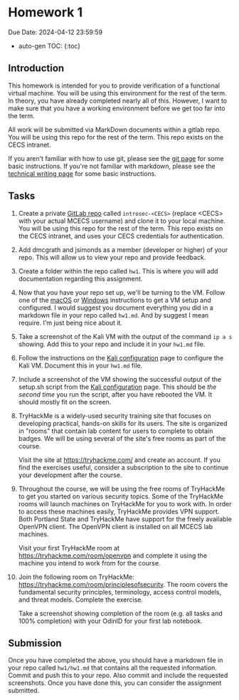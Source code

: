 # Homework 1

Due Date: 2024-04-12 23:59:59

* auto-gen TOC:
{:toc}

## Introduction

This homework is intended for you to provide verification of a functional virtual machine. You will be using this environment for the rest of the term. In theory, you have already completed nearly all of this. However, I want to make sure that you have a working environment before we get too far into the term.

All work will be submitted via MarkDown documents within a gitlab repo. You will be using this repo for the rest of the term. This repo exists on the CECS intranet.

If you aren't familiar with how to use git, please see the [git page](../git.md) for some basic instructions. If you're not familiar with markdown, please see the [technical writing page](../technical_writing.md) for some basic instructions.

## Tasks

1. Create a private [GitLab repo](https://gitlab.cecs.pdx.edu/) called `introsec-<CECS>` (replace \<CECS\> with your actual MCECS username) and clone it to your local machine. You will be using this repo for the rest of the term. This repo exists on the CECS intranet, and uses your CECS credentials for authentication.
1. Add dmcgrath and jsimonds as a member (developer or higher) of your repo. This will allow us to view your repo and provide feedback.
1. Create a folder within the repo called `hw1`. This is where you will add documentation regarding this assignment.
1. Now that you have your repo set up, we'll be turning to the VM. Follow one of the [macOS](../netsec/vms_on_macos.md) or [Windows](../netsec/hyper-v.md) instructions to get a VM setup and configured. I would suggest you document everything you did in a markdown file in your repo called `hw1.md`. And by suggest I mean require. I'm just being nice about it.
1. Take a screenshot of the Kali VM with the output of the command `ip a s` showing. Add this to your repo and include it in your `hw1.md` file.
1. Follow the instructions on the [Kali configuration](../netsec/linux_setup.md) page to configure the Kali VM. Document this in your `hw1.md` file.
1. Include a screenshot of the VM showing the successful output of the setup.sh script from the [Kali configuration](../netsec/linux_setup.md) page. This should be *the second time* you run the script, after you have rebooted the VM. It should mostly fit on the screen.
1. TryHackMe is a widely-used security training site that focuses on developing practical, hands-on skills for its users. The site is organized in "rooms" that contain lab content for users to complete to obtain badges. We will be using several of the site's free rooms as part of the course. 
    
    Visit the site at https://tryhackme.com/ and create an account. If you find the exercises useful, consider a subscription to the site to continue your development after the course.
1. Throughout the course, we will be using the free rooms of TryHackMe to get you started on various security topics. Some of the TryHackMe rooms will launch machines on TryHackMe for you to work with. In order to access these machines easily, TryHackMe provides VPN support. Both Portland State and TryHackMe have support for the freely available OpenVPN client. The OpenVPN client is installed on all MCECS lab machines.

    Visit your first TryHackMe room at https://tryhackme.com/room/openvpn and complete it using the machine you intend to work from for the course.

1. Join the following room on TryHackMe: https://tryhackme.com/room/principlesofsecurity. The room covers the fundamental security principles, terminology, access control models, and threat models. Complete the exercise.

    Take a screenshot showing completion of the room (e.g. all tasks and 100% completion) with your OdinID for your first lab notebook.

## Submission

Once you have completed the above, you should have a markdown file in your repo called `hw1/hw1.md` that contains all the requested information. Commit and push this to your repo. Also commit and include the requested screenshots. Once you have done this, you can consider the assignment submitted.
